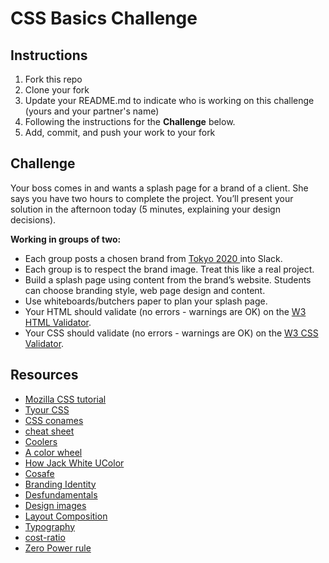 # CSS Basics Challenge

## Instructions

1. Fork this repo
2. Clone your fork
3. Update your README.md to indicate who is working on this challenge (yours and your partner's name)
4. Following the instructions for the **Challenge** below.
5. Add, commit, and push your work to your fork

## Challenge

Your boss comes in and wants a splash page for a brand of a client. She says you have two hours to complete the project. You’ll present your solution in the afternoon today (5 minutes, explaining your design decisions).

**Working in groups of two:**

- Each group posts a chosen brand from
  <a href="https://www.olympic.org/sponsors" target="_blank">Tokyo 2020 </a> into Slack.
- Each group is to respect the brand image. Treat this like a real project.
- Build a splash page using content from the brand’s website. Students can choose branding style, web page design and content.
- Use whiteboards/butchers paper to plan your splash page.
- Your HTML should validate (no errors - warnings are OK) on the <a href="http://validator.w3.org/#validate_by_input" title="W3 HTML Validator" target="_blank">W3 HTML Validator</a>.
- Your CSS should validate (no errors - warnings are OK) on the
  <a href="https://jigsaw.w3.org/css-validator/#validate_by_input"		title="W3 CSS Validator" target="_blank">W3 CSS Validator</a>.

## Resources

<ul>
  <li>
    <a target="_blank" href="https://developer.mozilla.org/en-US/docs/Learn/Introduction_to_CSS">Mozilla CSS tutorial</a>
  </li>
  <li>
    <a target="_blank" href="http://css3test.com/">Tyour CSS</a>
  </li>
  <li>
    <a target="_blank" href="http://colours.neilorangepeel.com/">CSS conames</a>
  </li>
  <li>
    <a target="_blank" href="https://websitesetup.org/css3-cheat-sheet/">cheat sheet</a>
  </li>
  <li>
    <a target="_blank" href="https://coolors.co/">Coolers</a>
  </li>
  <li>
    <a target="_blank" href="https://color.adobe.com/create/color-wheel/">A color wheel</a>
  </li>
  <li>
    <a target="_blank" href="https://youtu.be/EWQukUW5tQc">How Jack White UColor</a>
  </li>
  <li>
    <a target="_blank" href="http://colorsafe.co/">Cosafe</a>
  </li>
  <li>
    <a target="_blank" href="https://youtu.be/l-S2Y3SF3mM">Branding Identity</a>
  </li>
  <li>
    <a target="_blank" href="https://youtu.be/YqQx75OPRa0">Desfundamentals</a>
  </li>
  <li>
    <a target="_blank" href="https://youtu.be/MELKuexR3sQ">Design images</a>
  </li>
  <li>
    <a target="_blank" href="https://youtu.be/a5KYlHNKQB8">Layout Composition</a>
  </li>
  <li>
    <a target="_blank" href="https://youtu.be/sByzHoiYFX0">Typography</a>
  </li>
  <li>
    <a target="_blank" href="https://leaverou.github.io/contrast-ratio/">cost-ratio</a>
  </li>
  <li>
    <a target="_blank" href="https://medium.com/i-math/the-zero-power-rule-ained-449b4bd6934d">Zero Power rule</a>
  </li>
</ul>
